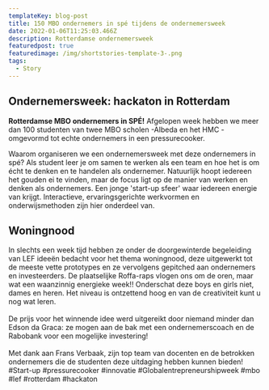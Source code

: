 ```yaml
---
templateKey: blog-post
title: 150 MBO ondernemers in spé tijdens de ondernemersweek
date: 2022-01-06T11:25:03.466Z
description: Rotterdamse ondernemersweek
featuredpost: true
featuredimage: /img/shortstories-template-3-.png
tags:
  - Story
---
```

## **O﻿ndernemersweek: hackaton in Rotterdam**

**Rotterdamse MBO ondernemers in SPÉ!** Afgelopen week hebben we meer dan 100 studenten van twee MBO scholen -Albeda en het HMC -  omgevormd tot echte ondernemers in een pressurecooker.

Waarom organiseren we een ondernemersweek met deze ondernemers in spé? Als student leer je om samen te werken als een team en hoe het is om écht te denken en te handelen als ondernemer. Natuurlijk hoopt iedereen het gouden ei te vinden,  maar de focus ligt op de manier van werken en denken als ondernemers. Een jonge 'start-up sfeer' waar iedereen energie van krijgt. Interactieve, ervaringsgerichte werkvormen en onderwijsmethoden zijn hier onderdeel van.

## W﻿oningnood

In slechts een week tijd hebben ze onder de doorgewinterde begeleiding van LEF ideeën bedacht voor het thema woningnood, deze uitgewerkt tot de meeste vette prototypes en ze vervolgens gepitched aan ondernemers en investeerders. De plaatselijke Roffa-raps vlogen ons om de oren, maar wat een waanzinnig energieke week!! Onderschat deze boys en girls niet, dames en heren. Het niveau is ontzettend hoog en van de creativiteit kunt u nog wat leren.\
\
De prijs voor het winnende idee werd uitgereikt door niemand minder dan Edson da Graca: ze mogen aan de bak met een ondernemerscoach en de Rabobank voor een mogelijke investering! \
\
Met dank aan Frans Verbaak, zijn top team van docenten en de betrokken ondernemers die de studenten deze uitdaging hebben kunnen bieden! #Start-up #pressurecooker #innovatie #Globalentrepreneurshipweek #mbo #lef #rotterdam #hackaton